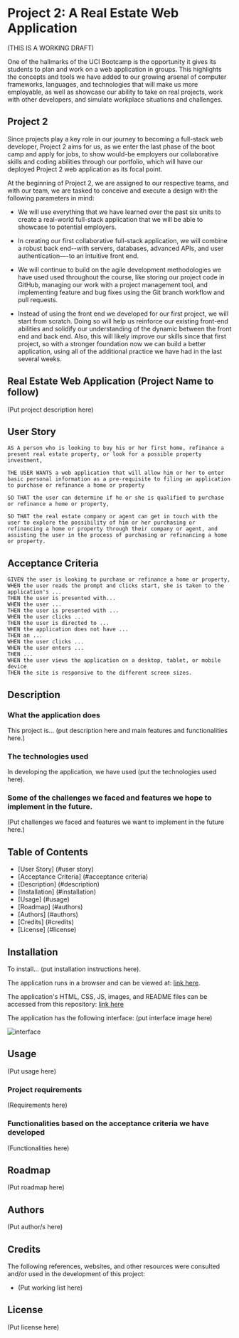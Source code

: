 # Project 2: A Real Estate Web Application

(THIS IS A WORKING DRAFT)

One of the hallmarks of the UCI Bootcamp is the opportunity it gives its students to plan and work on a web application in groups. This highlights the concepts and tools we have added to our growing arsenal of computer frameworks, languages, and technologies that will make us more employable, as well as showcase our ability to take on real projects, work with other developers, and simulate workplace situations and challenges. 

## Project 2

Since projects play a key role in our journey to becoming a full-stack web developer, Project 2 aims for us, as we enter the last phase of the boot camp and apply for jobs, to show would-be employers our collaborative skills and coding abilities through our portfolio, which will have our deployed Project 2 web application as its focal point.

At the beginning of Project 2, we are assigned to our respective teams, and with our team, we are tasked to conceive and execute a design with the following parameters in mind:

* We will use everything that we have learned over the past six units to create a real-world full-stack application that we will be able to showcase to potential employers.

* In creating our first collaborative full-stack application, we will combine a robust back end--with servers, databases, advanced APIs, and user authentication—-to an intuitive front end. 

* We will continue to build on the agile development methodologies we have used used throughout the course, like storing our project code in GitHub, managing our work with a project management tool, and implementing feature and bug fixes using the Git branch workflow and pull requests.

* Instead of using the front end we developed for our first project, we will start from scratch. Doing so will help us reinforce our existing front-end abilities and solidify our understanding of the dynamic between the front end and back end. Also, this will likely improve our skills since that first project, so with a stronger foundation now we can build a better application, using all of the additional practice we have had in the last several weeks.

## Real Estate Web Application (Project Name to follow)
(Put project description here)
 

## User Story

```
AS A person who is looking to buy his or her first home, refinance a present real estate property, or look for a possible property investment, 

THE USER WANTS a web application that will allow him or her to enter basic personal information as a pre-requisite to filing an application to purchase or refinance a home or property

SO THAT the user can determine if he or she is qualified to purchase or refinance a home or property,

SO THAT the real estate company or agent can get in touch with the user to explore the possibility of him or her purchasing or refinancing a home or property through their company or agent, and assisting the user in the process of purchasing or refinancing a home or property. 
```

## Acceptance Criteria

```
GIVEN the user is looking to purchase or refinance a home or property, 
WHEN the user reads the prompt and clicks start, she is taken to the application's ...
THEN the user is presented with... 
WHEN the user ...
THEN the user is presented with ...
WHEN the user clicks ...
THEN the user is directed to ...
WHEN the application does not have ...
THEN an ...
WHEN the user clicks ... 
WHEN the user enters ...
THEN ...
WHEN the user views the application on a desktop, tablet, or mobile device
THEN the site is responsive to the different screen sizes.
```

## Description

### What the application does
This project is... (put description here and main features and functionalities here.) 

### The technologies used
In developing the application, we have used (put the technologies used here).

### Some of the challenges we faced and features we hope to implement in the future.
(Put challenges we faced and features we want to implement in the future here.)


## Table of Contents

- [User Story] (#user story)
- [Acceptance Criteria] (#acceptance criteria)
- [Description] (#description)
- [Installation] (#installation)
- [Usage] (#usage)
- [Roadmap] (#authors)
- [Authors] (#authors)
- [Credits] (#credits)
- [License] (#license)

## Installation
To install... (put installation instructions here).

The application runs in a browser and can be viewed at: [link here](https//github.com).

The application's HTML, CSS, JS, images, and README files can be accessed from this repository: [link here](https://github.com) 

The application has the following interface:
(put interface image here)

![interface](/images/screencap_interface.png)  


## Usage
(Put usage here)


### Project requirements
(Requirements here)


### Functionalities based on the acceptance criteria we have developed
(Functionalities here)


## Roadmap
(Put roadmap here)

## Authors
(Put author/s here)


## Credits

The following references, websites, and other resources were consulted and/or used in the development of this project:

* (Put working list here)


## License
(Put license here)